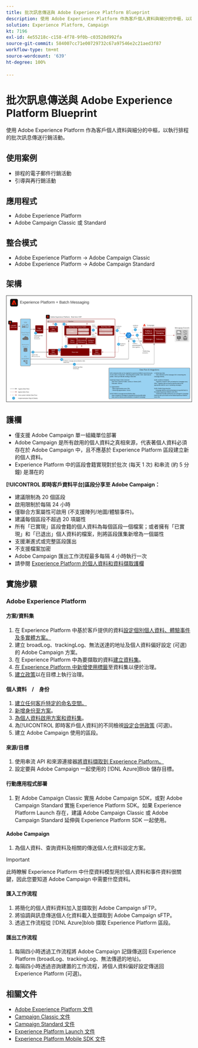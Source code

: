 ```yaml
---
title: 批次訊息傳送與 Adobe Experience Platform Blueprint
description: 使用 Adobe Experience Platform 作為客戶個人資料與細分的中樞，以執行排程的批次訊息傳送行銷活動。
solution: Experience Platform, Campaign
kt: 7196
exl-id: 4e55218c-c158-4f78-9f0b-c03528d992fa
source-git-commit: 584007cc71e00729732c67a97546e2c21aed3f87
workflow-type: tm+mt
source-wordcount: '639'
ht-degree: 100%

---
```


# 批次訊息傳送與 Adobe Experience Platform Blueprint

使用 Adobe Experience Platform 作為客戶個人資料與細分的中樞，以執行排程的批次訊息傳送行銷活動。

## 使用案例

* 排程的電子郵件行銷活動
* 引導與再行銷活動

## 應用程式

* Adobe Experience Platform
* Adobe Campaign Classic 或 Standard

## 整合模式

* Adobe Experience Platform → Adobe Campaign Classic
* Adobe Experience Platform → Adobe Campaign Standard

## 架構

<img src="assets/aepbatch.svg" alt="批次訊息傳送與 Adobe Experience Platform Blueprint 之參考架構" style="border:1px solid #4a4a4a" />

## 護欄

* 僅支援 Adobe Campaign 單一組織單位部署
* Adobe Campaign 是所有啟用的個人資料之真相來源，代表著個人資料必須存在於 Adobe Campaign 中，且不應基於 Experience Platform 區段建立新的個人資料。
* Experience Platform 中的區段會籍實現對於批次 (每天 1 次) 和串流 (約 5 分鐘) 是潛在的

**[!UICONTROL 即時客戶資料平台]區段分享至 Adobe Campaign：**

* 建議限制為 20 個區段
* 啟用限制於每隔 24 小時
* 僅聯合方案屬性可啟用 (不支援陣列/地圖/體驗事件)。
* 建議每個區段不超過 20 項屬性
* 所有「已實現」區段會籍的個人資料為每個區段一個檔案；或者擁有「已實現」和「已退出」個人資料的檔案，則將區段匯集新增為一個屬性
* 支援漸進式或完整區段匯出
* 不支援檔案加密
* Adobe Campaign 匯出工作流程最多每隔 4 小時執行一次
* 請參閱 [Experience Platform 的個人資料和資料擷取護欄](https://experienceleague.adobe.com/docs/experience-platform/profile/guardrails.html?lang=zh-Hant)

## 實施步驟

### Adobe Experience Platform

#### 方案/資料集

1. 在 Experience Platform 中基於客戶提供的資料[設定個別個人資料、體驗事件及多實體方案。](https://experienceleague.adobe.com/docs/platform-learn/tutorials/schemas/create-a-schema.html?lang=zh-Hant)
1. 建立 broadLog、trackingLog、無法送達的地址及個人資料偏好設定 (可選)　的 Adobe Campaign 方案。
1. 在 Experience Platform 中為要擷取的資料[建立資料集](https://experienceleague.adobe.com/docs/platform-learn/tutorials/data-ingestion/create-datasets-and-ingest-data.html?lang=zh-Hant)。
1. [在 Experience Platform 中新增使用標籤](https://experienceleague.adobe.com/docs/platform-learn/tutorials/data-governance/classify-data-using-governance-labels.html?lang=zh-Hant)至資料集以便於治理。
1. [建立政策](https://experienceleague.adobe.com/docs/platform-learn/tutorials/data-governance/create-data-usage-policies.html?lang=zh-Hant)以在目標上執行治理。

#### 個人資料　/　身份

1. [建立任何客戶特定的命名空間。](https://experienceleague.adobe.com/docs/platform-learn/tutorials/identities/label-ingest-and-verify-identity-data.html?lang=zh-Hant)
1. [新增身份至方案](https://experienceleague.adobe.com/docs/platform-learn/tutorials/identities/label-ingest-and-verify-identity-data.html)。
1. [為個人資料啟用方案和資料集](https://experienceleague.adobe.com/docs/platform-learn/tutorials/profiles/bring-data-into-the-real-time-customer-profile.html?lang=zh-Hant)。
1. 為[!UICONTROL 即時客戶個人資料]的不同檢視[設定合併政策](https://experienceleague.adobe.com/docs/platform-learn/tutorials/profiles/create-merge-policies.html?lang=zh-Hant) (可選)。
1. 建立 Adobe Campaign 使用的區段。

#### 來源/目標

1. 使用串流 API 和來源連接器[將資料擷取到 Experience Platform。](https://experienceleague.adobe.com/?recommended=ExperiencePlatform-D-1-2020.1.dataingestion&amp;lang=zh-Hant)
1. 設定要與 Adobe Campaign 一起使用的 [!DNL Azure]Blob 儲存目標。

#### 行動應用程式部署

1. 對 Adobe Campaign Classic 實施 Adobe Campaign SDK，或對 Adobe Campaign Standard 實施 Experience Platform SDK。如果 Experience Platform Launch 存在，建議 Adobe Campaign Classic 或 Adobe Campaign Standard 延伸與 Experience Platform SDK 一起使用。

#### Adobe Campaign

1. 為個人資料、查詢資料及相關的傳送個人化資料設定方案。

>[!IMPORTANT]
>
>此時瞭解 Experience Platform 中什麼資料模型用於個人資料和事件資料很關鍵，因此您要知道 Adobe Campaign 中需要什麼資料。

#### 匯入工作流程

1. 將簡化的個人資料資料加入並擷取到 Adobe Campaign sFTP。
1. 將協調與訊息傳送個人化資料載入並擷取到 Adobe Campaign sFTP。
1. 透過工作流程從 [!DNL Azure]blob 擷取 Experience Platform 區段。

#### 匯出工作流程

1. 每隔四小時透過工作流程將 Adobe Campaign 記錄傳送回 Experience Platform (broadLog、trackingLog、無法傳遞的地址)。
1. 每隔四小時透過咨詢建置的工作流程，將個人資料偏好設定傳送回 Experience Platform (可選)。


## 相關文件

* [Adobe Experience Platform 文件](https://experienceleague.adobe.com/docs/experience-platform.html?lang=zh-Hant)
* [Campaign Classic 文件](https://experienceleague.adobe.com/docs/campaign-classic.html?lang=zh-Hant)
* [Campaign Standard 文件](https://experienceleague.adobe.com/docs/campaign-standard.html?lang=zh-Hant)
* [Experience Platform Launch 文件](https://experienceleague.adobe.com/docs/launch.html?lang=zh-Hant)
* [Experience Platform Mobile SDK 文件](https://experienceleague.adobe.com/docs/mobile.html?lang=zh-Hant)
